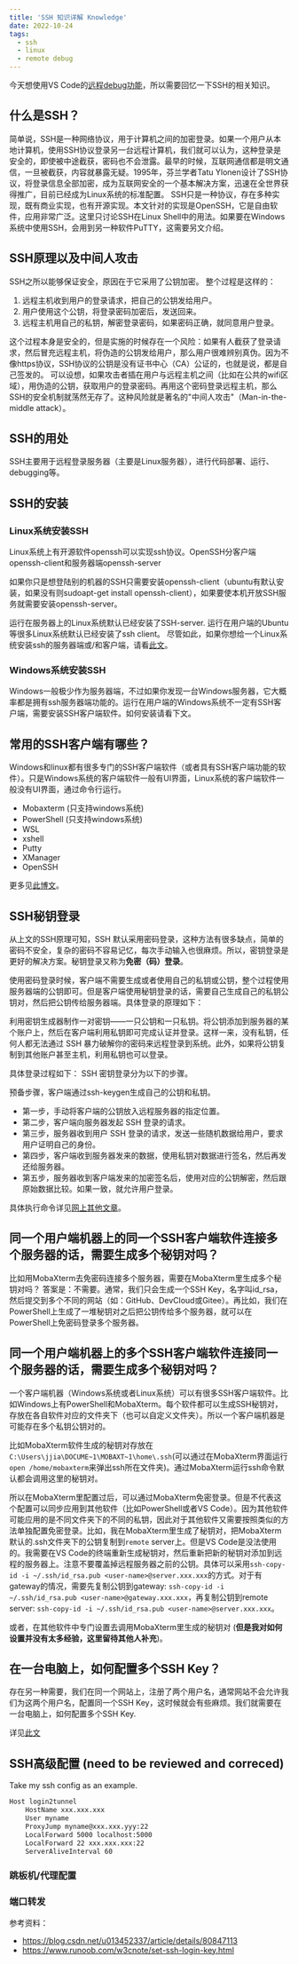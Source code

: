 ```yaml
---
title: 'SSH 知识详解 Knowledge'
date: 2022-10-24
tags:
  - ssh
  - linux
  - remote debug
---
```


今天想使用VS Code的[远程debug功能](/_technical_blog/2022-10-24-remote-debug)，所以需要回忆一下SSH的相关知识。

## 什么是SSH？
简单说，SSH是一种网络协议，用于计算机之间的加密登录。如果一个用户从本地计算机，使用SSH协议登录另一台远程计算机，我们就可以认为，这种登录是安全的，即使被中途截获，密码也不会泄露。最早的时候，互联网通信都是明文通信，一旦被截获，内容就暴露无疑。1995年，芬兰学者Tatu Ylonen设计了SSH协议，将登录信息全部加密，成为互联网安全的一个基本解决方案，迅速在全世界获得推广，目前已经成为Linux系统的标准配置。
SSH只是一种协议，存在多种实现，既有商业实现，也有开源实现。本文针对的实现是OpenSSH，它是自由软件，应用非常广泛。这里只讨论SSH在Linux Shell中的用法。如果要在Windows系统中使用SSH，会用到另一种软件PuTTY，这需要另文介绍。

## SSH原理以及中间人攻击
SSH之所以能够保证安全，原因在于它采用了公钥加密。
整个过程是这样的：

1. 远程主机收到用户的登录请求，把自己的公钥发给用户。
1. 用户使用这个公钥，将登录密码加密后，发送回来。
1. 远程主机用自己的私钥，解密登录密码，如果密码正确，就同意用户登录。

这个过程本身是安全的，但是实施的时候存在一个风险：如果有人截获了登录请求，然后冒充远程主机，将伪造的公钥发给用户，那么用户很难辨别真伪。因为不像https协议，SSH协议的公钥是没有证书中心（CA）公证的，也就是说，都是自己签发的。
可以设想，如果攻击者插在用户与远程主机之间（比如在公共的wifi区域），用伪造的公钥，获取用户的登录密码。再用这个密码登录远程主机，那么SSH的安全机制就荡然无存了。这种风险就是著名的"中间人攻击"（Man-in-the-middle attack）。

## SSH的用处
SSH主要用于远程登录服务器（主要是Linux服务器），进行代码部署、运行、debugging等。

## SSH的安装
### Linux系统安装SSH
Linux系统上有开源软件openssh可以实现ssh协议。OpenSSH分客户端openssh-client和服务器端openssh-server

如果你只是想登陆别的机器的SSH只需要安装openssh-client（ubuntu有默认安装，如果没有则sudoapt-get install openssh-client），如果要使本机开放SSH服务就需要安装openssh-server。

运行在服务器上的Linux系统默认已经安装了SSH-server.
运行在用户端的Ubuntu等很多Linux系统默认已经安装了ssh client。
尽管如此，如果你想给一个Linux系统安装ssh的服务器端或/和客户端，请看[此文](https://www.cnblogs.com/x_wukong/p/4475567.html)。


### Windows系统安装SSH
Windows一般极少作为服务器端，不过如果你发现一台Windows服务器，它大概率都是拥有ssh服务器端功能的。运行在用户端的Windows系统不一定有SSH客户端，需要安装SSH客户端软件。如何安装请看下文。

## 常用的SSH客户端有哪些？
Windows和linux都有很多专门的SSH客户端软件（或者具有SSH客户端功能的软件）。只是Windows系统的客户端软件一般有UI界面，Linux系统的客户端软件一般没有UI界面，通过命令行运行。

- Mobaxterm (只支持windows系统)
- PowerShell (只支持windows系统)
- WSL 
- xshell
- Putty
- XManager
- OpenSSH

更多见[此博文](https://www.v1tx.com/post/best-ssh-client/)。



## SSH秘钥登录
从上文的SSH原理可知，SSH 默认采用密码登录，这种方法有很多缺点，简单的密码不安全，复杂的密码不容易记忆，每次手动输入也很麻烦。所以，密钥登录是更好的解决方案。秘钥登录又称为**免密（码）登录**。

使用密码登录时候，客户端不需要生成或者使用自己的私钥或公钥，整个过程使用服务器端的公钥即可。但是客户端使用秘钥登录的话，需要自己生成自己的私钥公钥对，然后把公钥传给服务器端。具体登录的原理如下：

利用密钥生成器制作一对密钥——一只公钥和一只私钥。将公钥添加到服务器的某个账户上，然后在客户端利用私钥即可完成认证并登录。这样一来，没有私钥，任何人都无法通过 SSH 暴力破解你的密码来远程登录到系统。此外，如果将公钥复制到其他账户甚至主机，利用私钥也可以登录。

具体登录过程如下：
SSH 密钥登录分为以下的步骤。

预备步骤，客户端通过ssh-keygen生成自己的公钥和私钥。

- 第一步，手动将客户端的公钥放入远程服务器的指定位置。
- 第二步，客户端向服务器发起 SSH 登录的请求。
- 第三步，服务器收到用户 SSH 登录的请求，发送一些随机数据给用户，要求用户证明自己的身份。
- 第四步，客户端收到服务器发来的数据，使用私钥对数据进行签名，然后再发还给服务器。
- 第五步，服务器收到客户端发来的加密签名后，使用对应的公钥解密，然后跟原始数据比较。如果一致，就允许用户登录。

具体执行命令详见[网上其他文章](https://www.runoob.com/w3cnote/set-ssh-login-key.html)。

## 同一个用户端机器上的同一个SSH客户端软件连接多个服务器的话，需要生成多个秘钥对吗？
比如用MobaXterm去免密码连接多个服务器，需要在MobaXterm里生成多个秘钥对吗？
答案是：不需要。通常，我们只会生成一个SSH Key，名字叫id_rsa，然后提交到多个不同的网站（如：GitHub、DevCloud或Gitee）。再比如，我们在PowerShell上生成了一堆秘钥对之后把公钥传给多个服务器，就可以在PowerShell上免密码登录多个服务器。


## 同一个用户端机器上的多个SSH客户端软件连接同一个服务器的话，需要生成多个秘钥对吗？

一个客户端机器（Windows系统或者Linux系统）可以有很多SSH客户端软件。比如Windows上有PowerShell和MobaXterm。每个软件都可以生成SSH秘钥对，存放在各自软件对应的文件夹下（也可以自定义文件夹）。所以一个客户端机器是可能存在多个私钥公钥对的。

比如MobaXterm软件生成的秘钥对存放在`C:\Users\jjia\DOCUME~1\MOBAXT~1\home\.ssh`(可以通过在MobaXterm界面运行`open /home/mobaxterm`来弹出ssh所在文件夹)。通过MobaXterm运行ssh命令默认都会调用这里的秘钥对。

所以在MobaXterm里配置过后，可以通过MobaXterm免密登录。但是不代表这个配置可以同步应用到其他软件（比如PowerShell或者VS Code）。因为其他软件可能应用的是不同文件夹下的不同的私钥，因此对于其他软件又需要按照类似的方法单独配置免密登录。比如，我在MobaXterm里生成了秘钥对，把MobaXterm默认的.ssh文件夹下的公钥复制到`remote` server上。但是VS Code是没法使用的。我需要在VS Code的终端重新生成秘钥对，然后重新把新的秘钥对添加到远程的服务器上。注意不要覆盖掉远程服务器之前的公钥。具体可以采用`ssh-copy-id -i ~/.ssh/id_rsa.pub <user-name>@server.xxx.xxx`的方式。对于有gateway的情况，需要先复制公钥到gateway: `ssh-copy-id -i ~/.ssh/id_rsa.pub <user-name>@gateway.xxx.xxx`，再复制公钥到remote server: `ssh-copy-id -i ~/.ssh/id_rsa.pub <user-name>@server.xxx.xxx`。

或者，在其他软件中专门设置去调用MobaXterm里生成的秘钥对 (**但是我对如何设置并没有太多经验，这里留待其他人补充**)。


## 在一台电脑上，如何配置多个SSH Key？
存在另一种需要，我们在同一个网站上，注册了两个用户名，通常网站不会允许我们为这两个用户名，配置同一个SSH Key，这时候就会有些麻烦。我们就需要在一台电脑上，如何配置多个SSH Key.

详见[此文](https://support.huaweicloud.com/codehub_faq/codehub_faq_0002.html)

## SSH高级配置 (need to be reviewed and correced)
Take my ssh config as an example.

```bash
Host login2tunnel
    HostName xxx.xxx.xxx
    User myname
    ProxyJump myname@xxx.xxx.yyy:22
    LocalForward 5000 localhost:5000
    LocalForward 22 xxx.xxx.xxx:22
    ServerAliveInterval 60
```

### 跳板机/代理配置

### 端口转发


参考资料：
- https://blog.csdn.net/u013452337/article/details/80847113
- https://www.runoob.com/w3cnote/set-ssh-login-key.html